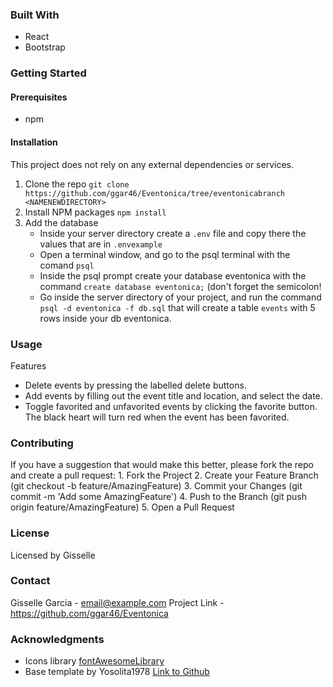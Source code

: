 ### Built With
* React
* Bootstrap

### Getting Started

#### Prerequisites
* npm

#### Installation
This project does not rely on any external dependencies or services.
1. Clone the repo ```git clone https://github.com/ggar46/Eventonica/tree/eventonicabranch <NAMENEWDIRECTORY>```
2. Install NPM packages ```npm install```
3. Add the database
    * Inside your server directory create a `.env` file and copy there the values that are in `.envexample`
    * Open a terminal window, and go to the psql terminal with the comand `psql`
    * Inside the psql prompt create your database eventonica with the command `create database eventonica;` (don't forget the semicolon!
    * Go inside the server directory of your project, and run the command `psql -d eventonica -f db.sql` that will create a table `events` with 5 rows inside your db eventonica. 


### Usage
Features
* Delete events by pressing the labelled delete buttons.
* Add events by filling out the event title and location, and select the date.
* Toggle favorited and unfavorited events by clicking the favorite button. The black heart will turn red when the event has been favorited.


### Contributing
If you have a suggestion that would make this better, please fork the repo and create a pull request:
    1. Fork the Project
    2. Create your Feature Branch (git checkout -b feature/AmazingFeature)
    3. Commit your Changes (git commit -m 'Add some AmazingFeature')
    4. Push to the Branch (git push origin feature/AmazingFeature)
    5. Open a Pull Request


### License
Licensed by Gisselle


### Contact
Gisselle Garcia - email@example.com
Project Link - https://github.com/ggar46/Eventonica


### Acknowledgments

* Icons library [fontAwesomeLibrary](https://fontawesomeicons.com/heart)
* Base template by Yosolita1978 [Link to Github](https://github.com/Yosolita1978/2023EventonicaTemplate)


